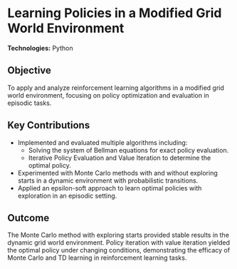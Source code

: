 # Learning Policies in a Modified Grid World Environment

**Technologies:** Python  

## Objective
To apply and analyze reinforcement learning algorithms in a modified grid world environment, focusing on policy optimization and evaluation in episodic tasks.

## Key Contributions
- Implemented and evaluated multiple algorithms including:
  - Solving the system of Bellman equations for exact policy evaluation.
  - Iterative Policy Evaluation and Value Iteration to determine the optimal policy.
- Experimented with Monte Carlo methods with and without exploring starts in a dynamic environment with probabilistic transitions.
- Applied an epsilon-soft approach to learn optimal policies with exploration in an episodic setting.

## Outcome
The Monte Carlo method with exploring starts provided stable results in the dynamic grid world environment. Policy iteration with value iteration yielded the optimal policy under changing conditions, demonstrating the efficacy of Monte Carlo and TD learning in reinforcement learning tasks.
